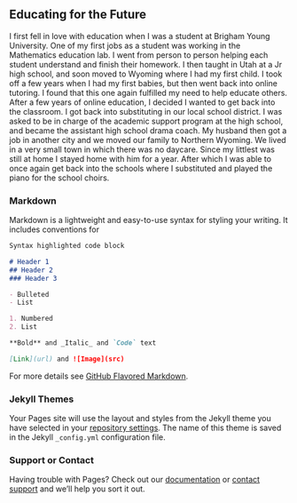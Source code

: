## Educating for the Future

I first fell in love with education when I was a student at Brigham Young University. One of my first jobs as a student was working in the Mathematics education lab. 
I went from person to person helping each student understand and finish their homework. I then taught in Utah at a Jr high school, and soon moved to Wyoming where I had my first child. 
I took off a few years when I had my first babies, but then went back into online tutoring. I found that this one again fulfilled my need to help educate others. 
After a few years of online education, I decided I wanted to get back into the classroom. I got back into substituting in our local school district. 
I was asked to be in charge of the academic support program at the high school, and became the assistant high school drama coach. 
My husband then got a job in another city and we moved our family to Northern Wyoming. We lived in a very small town in which there was no daycare. Since my littlest was still at home I stayed home with him for a year. After which I was able to once again get back into the schools where I substituted and played the piano for the school choirs. 


### Markdown

Markdown is a lightweight and easy-to-use syntax for styling your writing. It includes conventions for

```markdown
Syntax highlighted code block

# Header 1
## Header 2
### Header 3

- Bulleted
- List

1. Numbered
2. List

**Bold** and _Italic_ and `Code` text

[Link](url) and ![Image](src)
```

For more details see [GitHub Flavored Markdown](https://guides.github.com/features/mastering-markdown/).

### Jekyll Themes

Your Pages site will use the layout and styles from the Jekyll theme you have selected in your [repository settings](https://github.com/rarudd1/Educating_for_the_Future/settings). The name of this theme is saved in the Jekyll `_config.yml` configuration file.

### Support or Contact

Having trouble with Pages? Check out our [documentation](https://help.github.com/categories/github-pages-basics/) or [contact support](https://github.com/contact) and we’ll help you sort it out.
